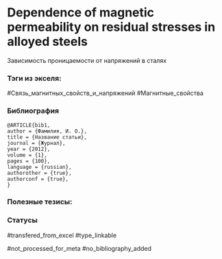 # Dependence of magnetic permeability on residual stresses in alloyed steels

Зависимость проницаемости от напряжений в сталях

### Тэги из экселя:
#Связь_магнитных_свойств_и_напряжений 
#Магнитные_свойства 

### Библиография
```
@ARTICLE{bib1,
author = {Фамилия, И. О.},
title = {Название статьи},
journal = {Журнал},
year = {2012},
volume = {1},
pages = {100},
language = {russian},
authorother = {true},
authorconf = {true},
}
```

### Полезные тезисы:

### Статусы
#transfered_from_excel 
#type_linkable 

#not_processed_for_meta
#no_bibliography_added